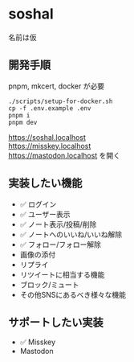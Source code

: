 # soshal

名前は仮

## 開発手順

pnpm, mkcert, docker が必要

```
./scripts/setup-for-docker.sh
cp -f .env.example .env
pnpm i
pnpm dev
```

https://soshal.localhost  
https://misskey.localhost  
https://mastodon.localhost を開く

## 実装したい機能

- ✅ ログイン
- ✅ ユーザー表示
- ✅ ノート表示/投稿/削除
- ✅ ノートへのいいね/いいね解除
- ✅ フォロー/フォロー解除
- 画像の添付
- リプライ
- リツイートに相当する機能
- ブロック/ミュート
- その他SNSにあるべき様々な機能

## サポートしたい実装

- ✅ Misskey
- Mastodon
